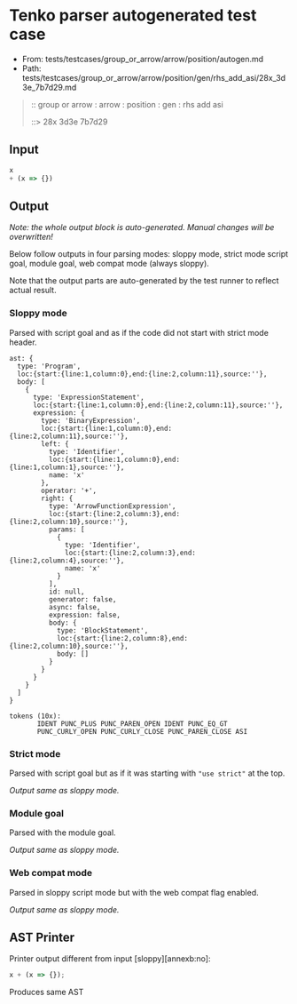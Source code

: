 # Tenko parser autogenerated test case

- From: tests/testcases/group_or_arrow/arrow/position/autogen.md
- Path: tests/testcases/group_or_arrow/arrow/position/gen/rhs_add_asi/28x_3d3e_7b7d29.md

> :: group or arrow : arrow : position : gen : rhs add asi
>
> ::> 28x 3d3e 7b7d29

## Input


`````js
x 
+ (x => {})
`````

## Output

_Note: the whole output block is auto-generated. Manual changes will be overwritten!_

Below follow outputs in four parsing modes: sloppy mode, strict mode script goal, module goal, web compat mode (always sloppy).

Note that the output parts are auto-generated by the test runner to reflect actual result.

### Sloppy mode

Parsed with script goal and as if the code did not start with strict mode header.

`````
ast: {
  type: 'Program',
  loc:{start:{line:1,column:0},end:{line:2,column:11},source:''},
  body: [
    {
      type: 'ExpressionStatement',
      loc:{start:{line:1,column:0},end:{line:2,column:11},source:''},
      expression: {
        type: 'BinaryExpression',
        loc:{start:{line:1,column:0},end:{line:2,column:11},source:''},
        left: {
          type: 'Identifier',
          loc:{start:{line:1,column:0},end:{line:1,column:1},source:''},
          name: 'x'
        },
        operator: '+',
        right: {
          type: 'ArrowFunctionExpression',
          loc:{start:{line:2,column:3},end:{line:2,column:10},source:''},
          params: [
            {
              type: 'Identifier',
              loc:{start:{line:2,column:3},end:{line:2,column:4},source:''},
              name: 'x'
            }
          ],
          id: null,
          generator: false,
          async: false,
          expression: false,
          body: {
            type: 'BlockStatement',
            loc:{start:{line:2,column:8},end:{line:2,column:10},source:''},
            body: []
          }
        }
      }
    }
  ]
}

tokens (10x):
       IDENT PUNC_PLUS PUNC_PAREN_OPEN IDENT PUNC_EQ_GT
       PUNC_CURLY_OPEN PUNC_CURLY_CLOSE PUNC_PAREN_CLOSE ASI
`````

### Strict mode

Parsed with script goal but as if it was starting with `"use strict"` at the top.

_Output same as sloppy mode._

### Module goal

Parsed with the module goal.

_Output same as sloppy mode._

### Web compat mode

Parsed in sloppy script mode but with the web compat flag enabled.

_Output same as sloppy mode._

## AST Printer

Printer output different from input [sloppy][annexb:no]:

````js
x + (x => {});
````

Produces same AST
